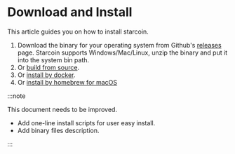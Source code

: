 # Download and Install

This article guides you on how to install starcoin.

1. Download the binary for your operating system from Github's [releases](https://github.com/starcoinorg/starcoin/releases) page. Starcoin supports Windows/Mac/Linux, unzip the binary and put it into the system bin path.
2. Or [build from source](./build).
3. Or [install by docker](./install-by-docker).
4. Or [install by homebrew for macOS](./install-by-homebrew)


:::note

This document needs to be improved.

* Add one-line install scripts for user easy install.
* Add binary files description.

:::
